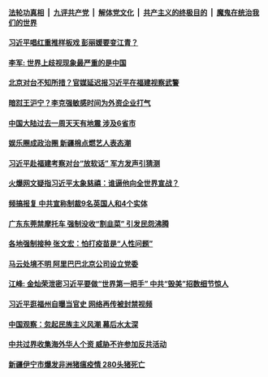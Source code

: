 

####  [法轮功真相](../../../../basic/blob/master/README.md?t=03271001) &nbsp;|&nbsp; [九评共产党](../../../../9ping.md/blob/master/README.md?t=03271001) &nbsp;|&nbsp; [解体党文化](../../../../jtdwh.md/blob/master/README.md?t=03271001)  &nbsp;|&nbsp; [共产主义的终极目的](../../../../gczydzjmd.md/blob/master/README.md?t=03271001) &nbsp;|&nbsp; [魔鬼在统治我们的世界](../../../../mgztzwmdsj.md/blob/master/README.md?t=03271001) 

#### [习近平唱红重推样板戏 彭丽媛要变江青？](../pages/soh5/488606.md?t=03271001) 
#### [李军: 世界上歧视现象最严重的是中国](../pages/soh5/488567.md?t=03271001) 
#### [北京对台不知所措？官媒延迟报习近平在福建视察武警](../pages/soh5/488441.md?t=03271001) 
#### [暗怼王沪宁？李克强敏感时间为外资企业打气](../pages/soh5/488390.md?t=03271001) 
#### [中国大陆过去一周天天有地震 涉及6省市](../pages/soh5/488360.md?t=03271001) 
#### [娱乐圈成政治圈 新疆棉点燃艺人表态潮](../pages/soh5/488354.md?t=03271001) 
#### [习近平赴福建考察对台“放软话” 军方发声引猜测](../pages/soh5/488342.md?t=03271001) 
#### [火爆网文疑指习近平太象慈禧：谁逼他向全世界宣战？](../pages/soh5/488345.md?t=03271001) 
#### [频搞报复 中共宣称制裁9名英国人和4个实体](../pages/soh5/488324.md?t=03271001) 
#### [广东东莞禁摩托车 强制没收“割韭菜”  引发民怨沸腾](../pages/soh5/488291.md?t=03271001) 
#### [各地强制接种 张文宏：怕打疫苗是“人性问题”](../pages/soh5/488288.md?t=03271001) 
#### [马云处境不明 阿里巴巴北京公司设立党委](../pages/soh5/488273.md?t=03271001) 
#### [江峰: 金灿荣泄密习近平要做“世界第一把手” 中共“毁美”招数细节惊人](../pages/soh5/488264.md?t=03271001) 
#### [习近平逛福州自曝当官史 网络再传被封禁视频](../pages/soh5/488267.md?t=03271001) 
#### [中国观察：忽起民族主义风潮 幕后水太深](../pages/soh5/488021.md?t=03271001) 
#### [中共过界收集海外华人个资 威胁不许参加反共活动 ](../pages/soh5/488144.md?t=03271001) 
#### [新疆伊宁市爆发非洲猪瘟疫情 280头猪死亡](../pages/soh5/488054.md?t=03271001) 
